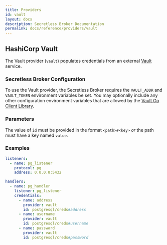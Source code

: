 ```yaml
---
title: Providers
id: vault
layout: docs
description: Secretless Broker Documentation
permalink: docs/reference/providers/vault
---
```


## HashiCorp Vault
The Vault provider (`vault`) populates credentials from an external
[Vault](https://www.vaultproject.io/) service.

### Secretless Broker Configuration
To use the Vault provider, the Secretless Broker requires the `VAULT_ADDR` and
`VAULT_TOKEN` environment variables be set. You may optionally include any other
configuration environment variables that are allowed by the
[Vault Go Client Library](https://github.com/hashicorp/vault/tree/master/api).

### Parameters
The value of `id` must be provided in the format `<path>#<key>` _or_ the path
must have a key named `value`.

### Examples
``` yaml
listeners:
  - name: pg_listener
    protocol: pg
    address: 0.0.0.0:5432

handlers:
  - name: pg_handler
    listener: pg_listener
    credentials:
      - name: address
        provider: vault
        id: postgresql/creds#address
      - name: username
        provider: vault
        id: postgresql/creds#username
      - name: password
        provider: vault
        id: postgresql/creds#password
```
